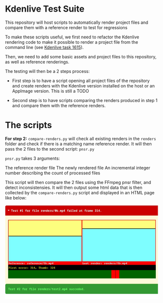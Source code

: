 # Kdenlive Test Suite

This repository will host scripts to automatically render project files and compare them with a reference render to test for regressions

To make these scripts useful, we first need to refactor the Kdenlive rendering code to make it possible to render a project file from the command line (see [Kdenlive task 1615](https://invent.kde.org/multimedia/kdenlive/-/issues/1615)).

Then, we need to add some basic assets and project files to this repository, as well as reference renderings.

The testing will then be a 2 steps process:

- First step is to have a script opening all project files of the repository and create renders with the Kdenlive version installed on the host or an AppImage version. This is still a TODO

- Second step is to have scripts comparing the renders produced in step 1 and compare them with the reference renders.

# The scripts

**For step 2:**
`compare-renders.py` will check all existing renders in the `renders` folder and check if there is a matching name reference render. It will then pass the 2 files to the second script: `pnsr.py`

`pnsr.py` takes 3 arguments:

The reference render file
The newly rendered file
An incremental integer number describing the count of processed files

This script will then compare the 2 files using the FFmpeg pnsr filter, and detect inconsistensies. It will then output some html data that is then collected by the `compare-renders.py` script and displayed in an HTML page like below:

![Sample test web view](pics/pnsr.jpg "Sample results view")
